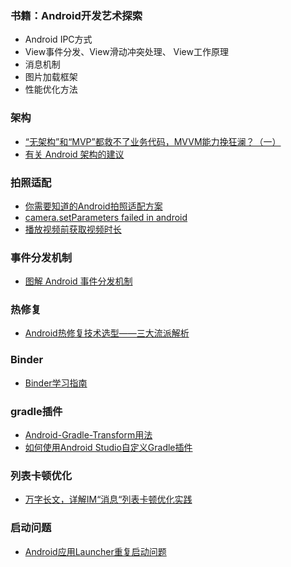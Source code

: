 ### 书籍：Android开发艺术探索

* Android IPC方式
* View事件分发、View滑动冲突处理、 View工作原理
* 消息机制
* 图片加载框架
* 性能优化方法

### 架构

* [“无架构”和“MVP”都救不了业务代码，MVVM能力挽狂澜？（一）](https://juejin.cn/post/7160321701908217864)
* [有关 Android 架构的建议](https://developer.android.com/topic/architecture/recommendations?hl=zh-cn)

### 拍照适配

* [你需要知道的Android拍照适配方案](https://www.jianshu.com/p/f269bcda335f)
* [camera.setParameters failed in android](https://stackoverflow.com/questions/3890381/camera-setparameters-failed-in-android)
* [播放视频前获取视频时长](https://blog.csdn.net/zlzljake/article/details/49176373)

### 事件分发机制

* [图解 Android 事件分发机制](https://www.jianshu.com/p/e99b5e8bd67b#)

### 热修复

* [Android热修复技术选型——三大流派解析](https://mp.weixin.qq.com/s/uY5N_PSny7_CHOgUA99UjA?spm=5176.doc51416.2.5.77KCxq)

### Binder

* [Binder学习指南](https://weishu.me/2016/01/12/binder-index-for-newer/)

### gradle插件

* [Android-Gradle-Transform用法](https://ljd1996.github.io/2020/04/23/Android-Gradle-Transform%E7%94%A8%E6%B3%95/)
* [如何使用Android Studio自定义Gradle插件](https://www.jianshu.com/p/92504554d727)

### 列表卡顿优化

* [万字长文，详解IM“消息“列表卡顿优化实践](https://juejin.cn/post/7023263810886565902#)

### 启动问题

* [Android应用Launcher重复启动问题](https://www.jianshu.com/p/62ee47a659f1)